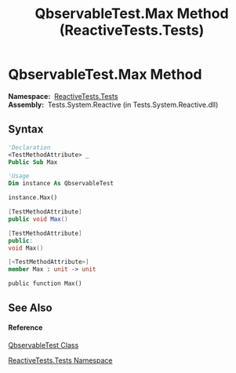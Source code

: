 ﻿---
title: QbservableTest.Max Method  (ReactiveTests.Tests)
TOCTitle: Max Method
ms:assetid: M:ReactiveTests.Tests.QbservableTest.Max
ms:mtpsurl: https://msdn.microsoft.com/en-us/library/reactivetests.tests.qbservabletest.max(v=VS.103)
ms:contentKeyID: 36620100
ms.date: 06/28/2011
mtps_version: v=VS.103
f1_keywords:
- ReactiveTests.Tests.QbservableTest.Max
dev_langs:
- CSharp
- JScript
- VB
- FSharp
- c++
---

# QbservableTest.Max Method

**Namespace:**  [ReactiveTests.Tests](hh289046\(v=vs.103\).md)  
**Assembly:**  Tests.System.Reactive (in Tests.System.Reactive.dll)

## Syntax

``` vb
'Declaration
<TestMethodAttribute> _
Public Sub Max
```

``` vb
'Usage
Dim instance As QbservableTest

instance.Max()
```

``` csharp
[TestMethodAttribute]
public void Max()
```

``` c++
[TestMethodAttribute]
public:
void Max()
```

``` fsharp
[<TestMethodAttribute>]
member Max : unit -> unit 
```

``` jscript
public function Max()
```

## See Also

#### Reference

[QbservableTest Class](hh315250\(v=vs.103\).md)

[ReactiveTests.Tests Namespace](hh289046\(v=vs.103\).md)

